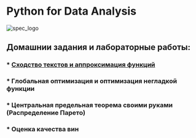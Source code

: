 # Python for Data Analysis

![spec_logo](https://user-images.githubusercontent.com/43387913/56806964-1d438e00-6836-11e9-9b95-d6016ebc061e.jpg)


## Домашнии задания и лабораторные работы:
### * [Сходство текстов и аппроксимация функций](https://github.com/Alex110117/data_analysis/tree/master/Homework/1.%20Сходство%20текстов%20и%20аппроксимация%20функций)
### * Глобальная оптимизация и оптимизация негладкой функции
### * Центральная предельная теорема своими руками (Распределение Парето)
### * Оценка качества вин

